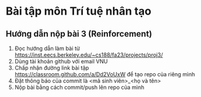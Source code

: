 # Bài tập môn Trí tuệ nhân tạo
## Hướng dẫn nộp bài 3 (Reinforcement)
1. Đọc hướng dẫn làm bài từ https://inst.eecs.berkeley.edu/~cs188/fa23/projects/proj3/
2. Dùng tài khoản github với email VNU
3. Chấp nhận đường link bài tập https://classroom.github.com/a/Dd2VoUxW để tạo repo của riêng mình
4. Đặt thông báo của commit là <mã sinh viên>_<họ và tên>
5. Nộp bài bằng cách commit/push lên repo của mình
